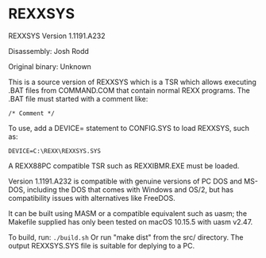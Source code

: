 # REXXSYS
REXXSYS Version 1.1191.A232

Disassembly: Josh Rodd

Original binary: Unknown

This is a source version of REXXSYS which is a TSR
which allows executing .BAT files from COMMAND.COM
that contain normal REXX programs. The .BAT file
must started with a comment like: 

```
/* Comment */
```

To use, add a DEVICE= statement to CONFIG.SYS to
load REXXSYS, such as:

```
DEVICE=C:\REXX\REXXSYS.SYS
```

A REXX88PC compatible TSR such as REXXIBMR.EXE must
be loaded.

Version 1.1191.A232 is compatible with genuine
versions of PC DOS and MS-DOS, including the DOS that
comes with Windows and OS/2, but has compatibility
issues with alternatives like FreeDOS.

It can be built using MASM or a compatible equivalent
such as uasm; the Makefile supplied has only been
tested on macOS 10.15.5 with uasm v2.47.

To build, run: `./build.sh`
Or run "make dist" from the src/ directory. The
output REXXSYS.SYS file is suitable for deplying to
a PC.
